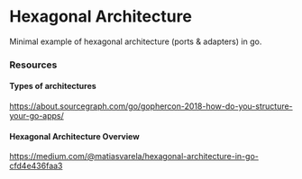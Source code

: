 # Hexagonal Architecture

Minimal example of hexagonal architecture (ports & adapters) in go.

### Resources

#### Types of architectures
https://about.sourcegraph.com/go/gophercon-2018-how-do-you-structure-your-go-apps/

#### Hexagonal Architecture Overview
https://medium.com/@matiasvarela/hexagonal-architecture-in-go-cfd4e436faa3